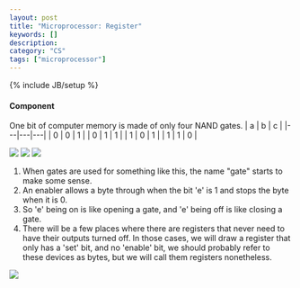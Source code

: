 ```yaml
---
layout: post
title: "Microprocessor: Register"
keywords: []
description: 
category: "CS" 
tags: ["microprocessor"]
---
```

{% include JB/setup %}

#### Component
One bit of computer memory is made of only four NAND gates.
| a | b | c |
|---|---|---|
| 0 | 0 | 1 |
| 0 | 1 | 1 |
| 1 | 0 | 1 |
| 1 | 1 | 0 |



<img src="{{IMAGE_PATH}}/cs_processor_memory_bit.png" />
<img src="{{IMAGE_PATH}}/cs_processor_memory_byte.png" />
<img src="{{IMAGE_PATH}}/cs_processor_memory_enabler.png" />

1. When gates are used for something like this, the name "gate" starts to make some sense.
2. An enabler allows a byte through when the bit 'e' is 1 and stops the byte when it is 0.
3. So 'e' being on is like opening a gate, and 'e' being off is like closing a gate.
4. There will be a few places where there are registers that never need to have their outputs turned
   off. In those cases, we will draw a register that only has a 'set' bit, and no 'enable' bit, we
   should probably refer to these devices as bytes, but we will call them registers nonetheless.

<img src="{{IMAGE_PATH}}/cs_processor_memory_register.png" />

